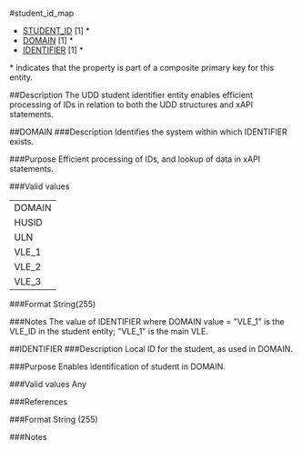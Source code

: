 #student_id_map
* [STUDENT_ID](student.md#udd_student_id) [1] *
* [DOMAIN](#domain) [1] *
* [IDENTIFIER](#identifier) [1] *

\* indicates that the property is part of a composite primary key for this entity.

##Description
The UDD student identifier entity enables efficient processing of IDs in relation to both the UDD structures and xAPI statements.

##DOMAIN
###Description
Identifies the system within which IDENTIFIER exists.

###Purpose
Efficient processing of IDs, and lookup of data in xAPI statements.

###Valid values
<table>
	<tr>
		<td>DOMAIN</td>
	</tr>
	<tr>
		<td>HUSID</td>
	</tr>
	<tr>
		<td>ULN</td>
	</tr>
	<tr>
		<td>VLE_1</td>
	</tr>
	<tr>
		<td>VLE_2</td>
	</tr>
	<tr>
		<td>VLE_3</td>
	</tr>
</table>

###Format
String(255)

###Notes
The value of IDENTIFIER where DOMAIN value = "VLE_1" is the VLE_ID in the student entity; "VLE_1" is the main VLE. 


##IDENTIFIER
###Description
Local ID for the student, as used in DOMAIN.

###Purpose
Enables identification of student in DOMAIN.

###Valid values
Any

###References

###Format
String (255)

###Notes


